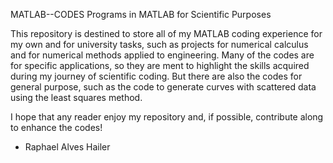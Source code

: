 MATLAB--CODES
Programs in MATLAB for Scientific Purposes

This repository is destined to store all of my MATLAB coding experience for my own and for university tasks, such as projects for numerical calculus and for numerical methods applied to engineering.
Many of the codes are for specific applications, so they are ment to highlight the skills acquired during my journey of scientific coding. But there are also the codes for general purpose, such as the code to generate curves with scattered data using the least squares method.

I hope that any reader enjoy my repository and, if possible, contribute along to enhance the codes!

- Raphael Alves Hailer
